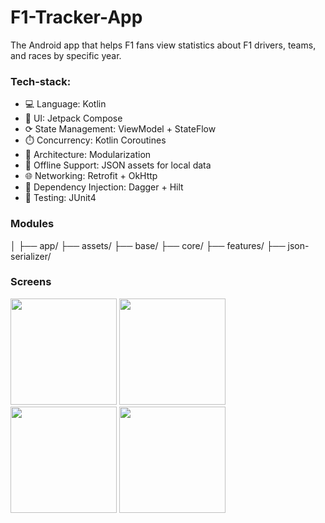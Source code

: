 # F1-Tracker-App

The Android app that helps F1 fans view statistics about F1 drivers, teams, and races by specific year.

### Tech-stack:
* 💻 Language: Kotlin
* 🎨 UI: Jetpack Compose
* ⟳ State Management: ViewModel + StateFlow
* ⏱️ Concurrency: Kotlin Coroutines
* 🧰 Architecture: Modularization
* 📃 Offline Support: JSON assets for local data
* 🌐 Networking: Retrofit + OkHttp
* 🧠 Dependency Injection: Dagger + Hilt
* 🤕 Testing: JUnit4

### Modules
│
├── app/
├── assets/
├── base/
├── core/
├── features/
├── json-serializer/

### Screens
<p float="left">
    <img src="https://github.com/user-attachments/assets/031c83ee-d458-46fa-b8d8-1a674853f14e" width="170">
    <img src="https://github.com/user-attachments/assets/f3e14d42-049e-45aa-8458-fb93dc8ced5e" width="170">
    <img src="https://github.com/user-attachments/assets/1515c469-ef82-41aa-be41-7097c950965c" width="170">
    <img src="https://github.com/user-attachments/assets/1c4c1bb5-20de-4b71-9578-8f292c3c9aed" width="170">
</p>
